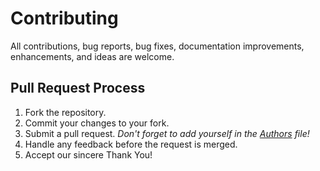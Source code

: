 # Contributing

All contributions, bug reports, bug fixes, documentation improvements, enhancements, and ideas are welcome.

## Pull Request Process

1. Fork the repository.
2. Commit your changes to your fork.
3. Submit a pull request. _Don't forget to add yourself in the [Authors](Authors) file!_
4. Handle any feedback before the request is merged.
5. Accept our sincere Thank You!